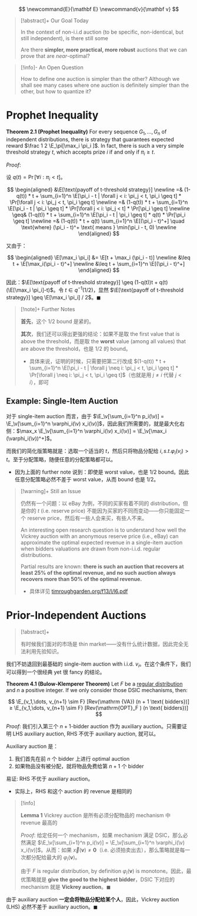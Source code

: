 $$
\newcommand{E}{\mathbf E}
\newcommand{v}{\mathbf v}
$$

> [!abstract]+ Our Goal Today
> 
> In the context of non-i.i.d auction (to be specific, non-identical, but still independent), is there still some
> 
> Are there **simpler, more practical, more robust** auctions that we can prove that are *near*-optimal?

> [!info]- An Open Question
> 
> How to define one auction is simpler than the other? Although we shall see many cases where one auction is definitely simpler than the other, but how to quantize it?

# Prophet Inequality

**Theorem 2.1 (Prophet Inequality)** For every sequence $G_1, \dots, G_n$ of independent distributions, there is strategy that guarantees expected reward $\frac 1 2 \E_\pi[\max_i \pi_i ]$. In fact, there is such a very simple threshold strategy $t$, which accepts prize $i$ if and only if $\pi_i \geq t$.

*Proof*: 

设 $q(t) = \Pr[\forall i: \pi_i < t]$。 

$$
\begin{aligned}
&\E[\text{payoff of t-threshold strategy}] \newline
=& (1-q(t)) * t + \sum_{i=1}^n \E[\pi_i - t | \forall j < i: \pi_j < t, \pi_i \geq t] * \Pr[\forall j < i: \pi_j < t, \pi_i \geq t] \newline
=& (1-q(t)) * t + \sum_{i=1}^n \E[\pi_i - t | \pi_i \geq t] * \Pr[\forall j < i: \pi_j < t] * \Pr[\pi_i \geq t] \newline
\geq& (1-q(t)) * t + \sum_{i=1}^n \E[\pi_i - t | \pi_i \geq t] * q(t) * \Pr[\pi_i \geq t] \newline
=& (1-q(t)) * t + q(t) \sum_{i=1}^n \E[(\pi_i - t)^+] \quad \text{where} (\pi_i - t)^+ \text{ means } \min(\pi_i - t, 0) \newline
\end{aligned}
$$

又由于：

$$
\begin{aligned}
\E[\max_i \pi_i] &= \E[t + \max_i (\pi_i - t)] \newline
&\leq t + \E[\max_i(\pi_i - t)^+] \newline
&\leq t + \sum_{i=1}^n \E[(\pi_i - t)^+]
\end{aligned}
$$

因此：$\E[\text{payoff of t-threshold strategy}] \geq (1-q(t))t + q(t)(\E[\max_i \pi_i]-t)$。令 $t\in q^{-1}(1/2)$，显然 $\E[\text{payoff of t-threshold strategy}]  \geq \E[\max_i \pi_i] / 2$。$\blacksquare$

> [!note]+ Further Notes
> 
> **首先**，这个 1/2 bound 是紧的。
> 
> **其次**，我们还可以得出更强的结论：如果不是取 the first value that is above the threshold，而是取 the **worst** value (among all values) that are above the threshold，也是 1/2 的 bound。
> 
> - 具体来说，证明的时候，只需要把第二行改成 $(1-q(t)) * t + \sum_{i=1}^n \E[\pi_i - t | \forall j \neq i: \pi_j < t, \pi_i \geq t] * \Pr[\forall j \neq i: \pi_j < t, \pi_i \geq t]$（也就是用 $j \neq i$ 代替 $j < i$），即可
## Example: Single-Item Auction

对于 single-item auction 而言，由于 $\E_\v[\sum_{i=1}^n p_i(\v)] = \E_\v[\sum_{i=1}^n \varphi_i(\v) x_i(\v)]$，因此我们所需要的，就是最大化右侧：$\max_x \E_\v[\sum_{i=1}^n \varphi_i(\v) x_i(\v)] = \E_\v[\max_i (\varphi_i(\v))^+]$。

而我们的简化版策略就是：选取一个适当的 $t$，然后只将物品分配给 $i, s.t. \varphi_i(v_i) > t$。至于分配策略，随便任意的分配策略都可以。

- 因为上面的 further note 说到：即使是 worst value，也是 1/2 bound。因此任意分配策略必然不差于 worst value，从而 bound 也是 1/2。

> [!warning]+ Still an Issue
> 
> 仍然有一个问题：以 eBay 为例，不同的买家有着不同的 distribution，但是你的 $t$ (i.e. reserve price) 不能因为买家的不同而变动——你只能固定一个 reserve price，然后有一些人会来买，有些人不来。
> 
> An interesting open research question is to understand how well the Vickrey auction with an anonymous reserve price (i.e., eBay) can approximate the optimal expected revenue in a single-item auction when bidders valuations are drawn from non-i.i.d. regular distributions. 
> 
> Partial results are known: **there is such an auction that recovers at least 25% of the optimal revenue, and no such auction always recovers more than 50% of the optimal revenue.**
> 
> - 具体详见 [timroughgarden.org/f13/l/l6.pdf](https://timroughgarden.org/f13/l/l6.pdf)

# Prior-Independent Auctions

> [!abstract]+
> 
> 有时候我们面对的市场是 thin market——没有什么统计数据，因此完全无法利用先验知识。

我们不妨退回到最基础的 single-item auction with i.i.d. $v_i$。在这个条件下，我们可以得到一个很经典 yet 很 fancy 的结论。

**Theorem 4.1 (Bulow-Klemperer Theorem)** Let $F$ be a [regular distribution](https://en.wikipedia.org/wiki/Regular_distribution_(economics)) and $n$ a positive integer. If we only consider those DSIC mechanisms, then:

$$
\E_{v_1,\dots, v_{n+1} \sim F} [Rev(\mathrm {VA}) (n + 1 \text{ bidders})] ≥ \E_{v_1,\dots, v_{n+1} \sim F}  [Rev(\mathrm{OPT}_F ) (n \text{ bidders})]
$$

*Proof*: 我们引入第三个 $n+1$-bidder auction 作为 auxiliary auction。只需要证明 LHS auxiliary auction, RHS 不优于 auxiliary auction, 就可以。

Auxiliary auction 是：

1. 我们首先在前 $n$ 个 bidder 上进行 optimal auction
2. 如果物品没有被分配，就将物品免费给第 $n+1$ 个 bidder

易证: RHS 不优于 auxiliary auction。

- 实际上，RHS 和这个 auction 的 revenue 是相同的

> [!info]
> 
> **Lemma 1** Vickrey auction 是所有必须分配物品的 mechanism 中 revenue 最高的
> 
> *Proof*: 给定任何一个 mechanism，如果 mechanism 满足 DSIC，那么必然满足 $\E_\v[\sum_{i=1}^n p_i(\v)] = \E_\v[\sum_{i=1}^n \varphi_i(\v) x_i(\v)]$。从而：如果 $\vec x(\mathbf v) \neq \mathbf 0$（i.e. 必须拍卖出去），那么策略就是每一次都分配给最大的 $\varphi_i(\mathbf v)$。
> 
> 由于 $F$ is regular distribution, by definition $\varphi_i(\mathbf v)$ is monotone。因此，最优策略就是 **give the good to the highest bidder**，DSIC 下对应的 mechanism 就是 **Vickrey auction**。$\blacksquare$


由于 auxiliary auction **一定会将物品分配给某个人**，因此，Vickrey auction (LHS) 必然不差于 auxiliary auction。$\blacksquare$

